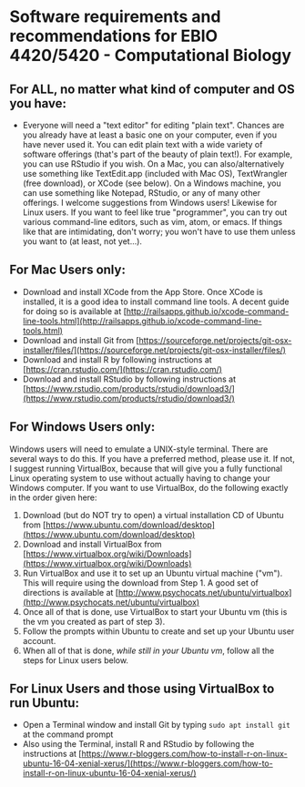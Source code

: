 # Software requirements and recommendations for EBIO 4420/5420 - Computational Biology

## For ALL, no matter what kind of computer and OS you have:
* Everyone will need a "text editor" for editing "plain text".  Chances are you already have at least a basic one on your computer, even if you have never used it.  You can edit plain text with a wide variety of software offerings (that's part of the beauty of plain text!).  For example, you can use RStudio if you wish.  On a Mac, you can also/alternatively use something like TextEdit.app (included with Mac OS),  TextWrangler (free download), or XCode (see below).  On a Windows machine, you can use something like Notepad, RStudio, or any of many other offerings.  I welcome suggestions from Windows users!   Likewise for Linux users.  If you want to feel like true "programmer", you can try out various command-line editors, such as vim, atom, or emacs.  If things like that are intimidating, don't worry; you won't have to use them unless you want to (at least, not yet...).

## For Mac Users only:
* Download and install XCode from the App Store.  Once XCode is installed, it is a good idea to install command line tools.  A decent guide for doing so is available at [http://railsapps.github.io/xcode-command-line-tools.html](http://railsapps.github.io/xcode-command-line-tools.html)
* Download and install Git from [https://sourceforge.net/projects/git-osx-installer/files/](https://sourceforge.net/projects/git-osx-installer/files/)
* Download and install R by following instructions at [https://cran.rstudio.com/](https://cran.rstudio.com/)
* Download and install RStudio by following instructions at [https://www.rstudio.com/products/rstudio/download3/](https://www.rstudio.com/products/rstudio/download3/)


## For Windows Users only: 
Windows users will need to emulate a UNIX-style terminal.  There are several ways to do this.  If you have a preferred method, please use it.  If not, I suggest running VirtualBox, because that will give you a fully functional Linux operating system to use without actually having to change your Windows computer.  If you want to use VirtualBox, do the following exactly in the order given here:

1. Download (but do NOT try to open) a virtual installation CD of Ubuntu from [https://www.ubuntu.com/download/desktop](https://www.ubuntu.com/download/desktop)
2. Download and install VirtualBox from [https://www.virtualbox.org/wiki/Downloads](https://www.virtualbox.org/wiki/Downloads)
3. Run VirtualBox and use it to set up an Ubuntu virtual machine ("vm").  This will require using the download from Step 1.  A good set of directions is available at [http://www.psychocats.net/ubuntu/virtualbox](http://www.psychocats.net/ubuntu/virtualbox)
4. Once all of that is done, use VirtualBox to start your Ubuntu vm (this is the vm you created as part of step 3).
5. Follow the prompts within Ubuntu to create and set up your Ubuntu user account.
6. When all of that is done, *while still in your Ubuntu vm*, follow all the steps for Linux users below.

## For Linux Users and those using VirtualBox to run Ubuntu:
* Open a Terminal window and install Git by typing `sudo apt install git` at the command prompt
* Also using the Terminal, install R and RStudio by following the instructions at [https://www.r-bloggers.com/how-to-install-r-on-linux-ubuntu-16-04-xenial-xerus/](https://www.r-bloggers.com/how-to-install-r-on-linux-ubuntu-16-04-xenial-xerus/)



